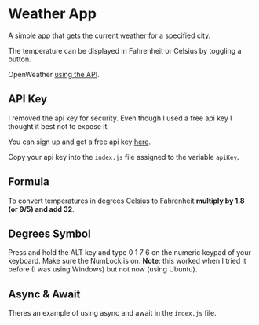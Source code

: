 # Weather App

A simple app that gets the current weather for a specified city.

The temperature can be displayed in Fahrenheit or Celsius by toggling a button.

OpenWeather [using the API](https://openweathermap.org/current).

## API Key

I removed the api key for security. Even though I used a free api key I thought it best not to expose it.

You can sign up and get a free api key [here](https://openweathermap.org/price).

Copy your api key into the `index.js` file assigned to the variable `apiKey`.

## Formula

To convert temperatures in degrees Celsius to Fahrenheit **multiply by 1.8 (or 9/5) and add 32**.

## Degrees Symbol

Press and hold the ALT key and type 0 1 7 6 on the numeric keypad of your keyboard. Make sure the NumLock is on. **Note**: this worked when I tried it before (I was using Windows) but not now (using Ubuntu).

## Async & Await

Theres an example of using async and await in the `index.js` file.
